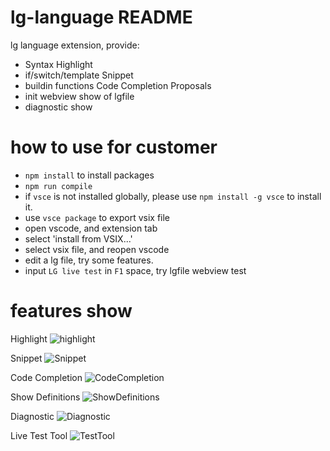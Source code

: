 # lg-language README

lg language extension, provide:
- Syntax Highlight
- if/switch/template Snippet
- buildin functions Code Completion Proposals
- init webview show of lgfile
- diagnostic show

# how to use for customer
- `npm install` to install packages
- `npm run compile`
- if `vsce` is not installed globally, please use `npm install -g vsce` to install it.
- use `vsce package` to export vsix file
- open vscode, and extension tab
- select 'install from VSIX...'
- select vsix file, and reopen vscode
- edit a lg file, try some features.
- input `LG live test` in `F1` space, try lgfile webview test

# features show
Highlight
![highlight](https://github.com/microsoft/botbuilder-tools/blob/lg-vscode-extension/packages/LGvscodeExt/images/Highlight.png?raw=true)

Snippet
![Snippet](https://github.com/microsoft/botbuilder-tools/blob/lg-vscode-extension/packages/LGvscodeExt/images/Snippets.gif?raw=true)

Code Completion
![CodeCompletion](https://github.com/microsoft/botbuilder-tools/blob/lg-vscode-extension/packages/LGvscodeExt/images/CodeCompletion.gif?raw=true)

Show Definitions
![ShowDefinitions](https://github.com/microsoft/botbuilder-tools/blob/lg-vscode-extension/packages/LGvscodeExt/images/ShowDefinitions.gif?raw=true)

Diagnostic
![Diagnostic](https://github.com/microsoft/botbuilder-tools/blob/lg-vscode-extension/packages/LGvscodeExt/images/Diagnostic.gif?raw=true)

Live Test Tool
![TestTool](https://github.com/microsoft/botbuilder-tools/blob/lg-vscode-extension/packages/LGvscodeExt/images/TestTool.gif?raw=true)